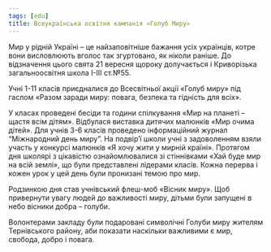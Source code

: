 ```yaml
---
tags: [edu]
title: Всеукраїнська освітня кампанія «Голуб Миру»
---
```


Мир у рідній Україні – це найзаповітніше бажання усіх українців, котре вони висловлюють вголос так згуртовано, як ніколи раніше. До відзначення цього свята 21 вересня щороку долучається і Криворізька загальноосвітня школа І-ІІІ ст.№55.

Учні 1-11 класів приєдналися до Всесвітньої акції «Голуб миру» під гаслом «Разом заради миру: повага, безпека та гідність для всіх».

У класах проведені бесіди та години спілкування «Мир на планеті – щастя всім дітям». Відбулася виставка дитячих малюнків «Мир очима дітей». Для учнів 3-6 класів проведено інформаційний журнал “Міжнародний день миру”. На подвір’ї школи учні з задоволенням взяли участь у конкурсі малюнків «Я хочу жити у мирній країні». Протягом дня школярі з цікавістю ознайомлювалися зі стіннівками «Хай буде мир на всій землі», що були представлені лідерами класів. Кожна перерва і кожен урок у цей день були пронизані темою про мир.

Родзинкою дня став учнівський флеш-моб «Вісник миру». Щоб привернути увагу людей до важливості миру, дітьми були запущені в небо вісники добра – голуби.

Волонтерами закладу були подаровані символічні Голуби миру жителям Тернівського району, аби показати наскільки важливими є мир, свобода, добро і повага.

<youtube id="33ITm6DTzS8"></youtube>

<slideshow id="72157689366424245"></slideshow>
